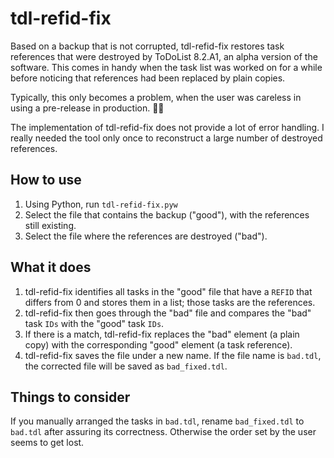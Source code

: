 # tdl-refid-fix
Based on a backup that is not corrupted, tdl-refid-fix restores task references that were destroyed by ToDoList 8.2.A1, an alpha version of the software. This comes in handy when the task list was worked on for a while before noticing that references had been replaced by plain copies.

Typically, this only becomes a problem, when the user was careless in using a pre-release in production. 🤷🏻

The implementation of tdl-refid-fix does not provide a lot of error handling. I really needed the tool only once to reconstruct a large number of destroyed references.

## How to use
1. Using Python, run `tdl-refid-fix.pyw`
1. Select the file that contains the backup ("good"), with the references still existing.
1. Select the file where the references are destroyed ("bad").

## What it does
1. tdl-refid-fix identifies all tasks in the "good" file that have a `REFID` that differs from 0 and stores them in a list; those tasks are the references.
1. tdl-refid-fix then goes through the "bad" file and compares the "bad" task `IDs` with the "good" task `IDs`.
1. If there is a match, tdl-refid-fix replaces the "bad" element (a plain copy) with the corresponding "good" element (a task reference).
1. tdl-refid-fix saves the file under a new name. If the file name is `bad.tdl`, the corrected file will be saved as `bad_fixed.tdl`.

## Things to consider
If you manually arranged the tasks in `bad.tdl`, rename `bad_fixed.tdl` to `bad.tdl` after assuring its correctness. Otherwise the order set by the user seems to get lost.
